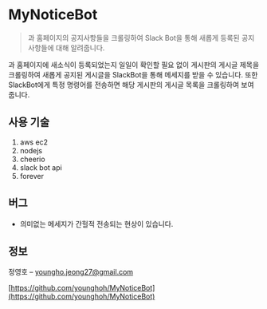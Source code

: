 # MyNoticeBot
> 과 홈페이지의 공지사항들을 크롤링하여 Slack Bot을 통해 새롭게 등록된 공지사항들에 대해 알려줍니다.

과 홈페이지에 새소식이 등록되었는지 일일이 확인할 필요 없이 게시판의 게시글 제목을 크롤링하여 새롭게 공지된 게시글을 SlackBot을 통해 메세지를 받을 수 있습니다.
또한 SlackBot에게 특정 명령어를 전송하면 해당 게시판의 게시글 목록을 크롤링하여 보여줍니다.

## 사용 기술
1. aws ec2
2. nodejs
3. cheerio
4. slack bot api
5. forever

## 버그

* 의미없는 메세지가 간헐적 전송되는 현상이 있습니다.

## 정보

정영호 – youngho.jeong27@gmail.com

[https://github.com/younghoh/MyNoticeBot](https://github.com/younghoh/MyNoticeBot)

<!-- Markdown link & img dfn's -->
